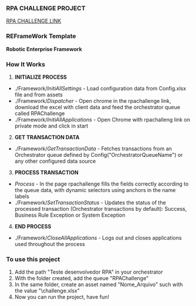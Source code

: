 ### RPA CHALLENGE PROJECT ###

[RPA CHALLENGE LINK](https://www.rpachallenge.com/)

### REFrameWork Template ###
**Robotic Enterprise Framework**

### How It Works ###

1. **INITIALIZE PROCESS**
 + ./Framework/*InitiAllSettings* - Load configuration data from Config.xlsx file and from assets
 + ./Framework/*Dispatcher* - Open chrome in the rpachallenge link, download the excel with client data and feed the orchestrator queue called RPAChallenge
 + ./Framework/*InitiAllApplications* - Open Chrome with rpachalleng link on private mode and click in start

2. **GET TRANSACTION DATA**
 + ./Framework/*GetTransactionData* - Fetches transactions from an Orchestrator queue defined by Config("OrchestratorQueueName") or any other configured data source

3. **PROCESS TRANSACTION**
 + *Process* - In the page rpachallenge fills the fields correctly according to the queue data, with dynamic selectors using anchors in the name labels
 + ./Framework/*SetTransactionStatus* - Updates the status of the processed transaction (Orchestrator transactions by default): Success, Business Rule Exception or System Exception

4. **END PROCESS**
 + ./Framework/*CloseAllApplications* - Logs out and closes applications used throughout the process


### To use this project ###

1. Add the path "Teste desenvolvedor RPA" in your orchestrator
2. With the folder created, add the queue "RPAChallenge"
3. In the same folder, create an asset named "Nome_Arquivo" such with the value "\challenge.xlsx"
4. Now you can run the project, have fun!
